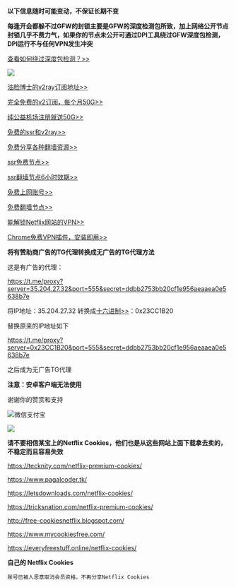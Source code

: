 
**以下信息随时可能变动，不保证长期不变**

**每逢开会都躲不过GFW的封锁主要是GFW的深度检测包所致，加上网络公开节点封锁几乎不费力气，如果你的节点未公开可通过DPI工具绕过GFW深度包检测，DPI运行不与任何VPN发生冲突**

[查看如何绕过深度包检测？>>](https://github.com/ValdikSS/GoodbyeDPI)

![](https://telegra.ph/file/da3af9a3058e23a306b67.jpg)

[油脸博士的v2ray订阅地址>>](https://youlianboshi.netlify.com/)

[完全免费的v2订阅，每个月50G>>](https://v2fast.tk/cart.php)

[纯公益机场注册就送50G>>](https://fyun.ga)

[免费的ssr和v2ray>>](http://www.softpen.net/)

[免费分享各种翻墙资源>>](https://fangeqiang.com/408.html)

[ssr免费节点>>](http://freefq.com/ss/)

[ssr翻墙节点6小时效期>>](https://c.ishadowx.net/)

[免费上网账号>>](https://free-ss.site/)

[免费翻墙节点>>](https://lncn.org/)

[能解锁Netflix网站的VPN>>](https://www.lanzous.com/i31g8jc)

[Chrome免费VPN插件，安装即用>>](https://chrome.google.com/webstore/detail/real-vpn-free-secure-netw/migcmongocohiaeafhdgloalobijfdgm)

**将有赞助商广告的TG代理转换成无广告的TG代理方法**

这是有广告的代理：

https://t.me/proxy?server=35.204.27.32&port=555&secret=ddbb2753bb20cf1e956aeaaea0e5638b7e

将IP地址：35.204.27.32 转换成[十六进制>>](https://www.miniwebtool.com/ip-address-to-hex-converter/?ip=74.125.43.99)：0x23CC1B20 

替换原来的IP地址如下

https://t.me/proxy?server=0x23CC1B20&port=555&secret=ddbb2753bb20cf1e956aeaaea0e5638b7e 

之后成为无广告TG代理

**注意：安卓客户端无法使用**



谢谢你的赞赏和支持

![微信支付宝](https://telegra.ph/file/18d16f370cce6ea10d3e3.png)

![](https://telegra.ph/file/07e31466ff1625eee00ef.png)

**请不要相信某宝上的Netflix Cookies，他们也是从这些网站上面下载拿去卖的，不稳定而且容易失效**

https://tecknity.com/netflix-premium-cookies/

https://www.pagalcoder.tk/

https://letsdownloads.com/netflix-cookies/

https://tricksnation.com/netflix-premium-cookies/

http://free-cookiesnetflix.blogspot.com/

https://www.mycookiesfree.com/

https://everyfreestuff.online/netflix-cookies/

**自己的 Netflix Cookies** 

```
账号已被人恶意取消会员资格，不再分享Netflix Cookies
```
